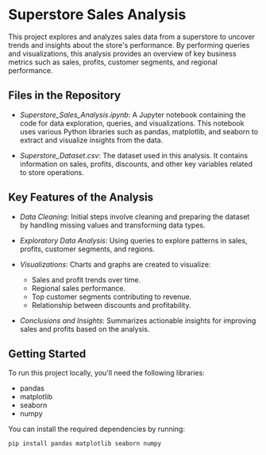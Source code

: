 # Superstore Sales Analysis

This project explores and analyzes sales data from a superstore to uncover trends and insights about the store's performance. By performing queries and visualizations, this analysis provides an overview of key business metrics such as sales, profits, customer segments, and regional performance.

## Files in the Repository
- *Superstore_Sales_Analysis.ipynb*: A Jupyter notebook containing the code for data exploration, queries, and visualizations. This notebook uses various Python libraries such as pandas, matplotlib, and seaborn to extract and visualize insights from the data.
  
- *Superstore_Dataset.csv*: The dataset used in this analysis. It contains information on sales, profits, discounts, and other key variables related to store operations.

## Key Features of the Analysis
- *Data Cleaning*: Initial steps involve cleaning and preparing the dataset by handling missing values and transforming data types.
  
- *Exploratory Data Analysis*: Using queries to explore patterns in sales, profits, customer segments, and regions.
  
- *Visualizations*: Charts and graphs are created to visualize:
  - Sales and profit trends over time.
  - Regional sales performance.
  - Top customer segments contributing to revenue.
  - Relationship between discounts and profitability.

- *Conclusions and Insights*: Summarizes actionable insights for improving sales and profits based on the analysis.

## Getting Started
To run this project locally, you'll need the following libraries:
- pandas
- matplotlib
- seaborn
- numpy
  
You can install the required dependencies by running:
```bash
pip install pandas matplotlib seaborn numpy
